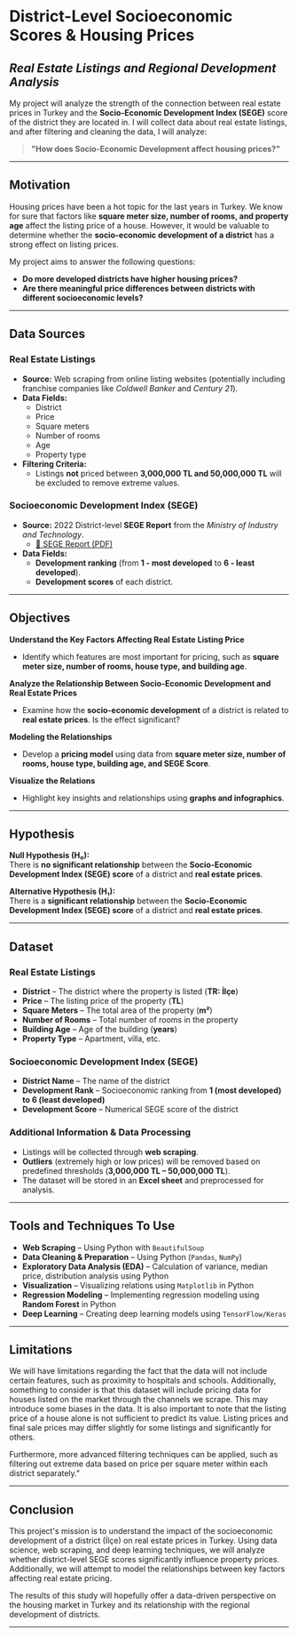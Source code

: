 # **District-Level Socioeconomic Scores & Housing Prices**  
## *Real Estate Listings and Regional Development Analysis*  

My project will analyze the strength of the connection between real estate prices in Turkey and the **Socio-Economic Development Index (SEGE)** score of the district they are located in. I will collect data about real estate listings, and after filtering and cleaning the data, I will analyze:  

> **"How does Socio-Economic Development affect housing prices?"**  

---

## **Motivation**  

Housing prices have been a hot topic for the last years in Turkey. We know for sure that factors like **square meter size, number of rooms, and property age** affect the listing price of a house. However, it would be valuable to determine whether the **socio-economic development of a district** has a strong effect on listing prices.  

My project aims to answer the following questions:  
- **Do more developed districts have higher housing prices?**  
- **Are there meaningful price differences between districts with different socioeconomic levels?**  

---

## **Data Sources**  

### **Real Estate Listings**  
- **Source:** Web scraping from online listing websites (potentially including franchise companies like *Coldwell Banker* and *Century 21*).  
- **Data Fields:**  
  - District  
  - Price  
  - Square meters  
  - Number of rooms  
  - Age  
  - Property type  
- **Filtering Criteria:**  
  - Listings **not** priced between **3,000,000 TL and 50,000,000 TL** will be excluded to remove extreme values.  

### **Socioeconomic Development Index (SEGE)**  
- **Source:** 2022 District-level **SEGE Report** from the *Ministry of Industry and Technology*.  
  - [🔗 SEGE Report (PDF)](https://www.sanayi.gov.tr/assets/pdf/birimler/2022-ilce-sege.pdf)  
- **Data Fields:**  
  - **Development ranking** (from **1 - most developed** to **6 - least developed**).  
  - **Development scores** of each district.  

---

## **Objectives**  

**Understand the Key Factors Affecting Real Estate Listing Price**  
- Identify which features are most important for pricing, such as **square meter size, number of rooms, house type, and building age**.  

**Analyze the Relationship Between Socio-Economic Development and Real Estate Prices**  
- Examine how the **socio-economic development** of a district is related to **real estate prices**. Is the effect significant?  

**Modeling the Relationships**  
- Develop a **pricing model** using data from **square meter size, number of rooms, house type, building age, and SEGE Score**.  

**Visualize the Relations**  
- Highlight key insights and relationships using **graphs and infographics**.  

---

## **Hypothesis**  

**Null Hypothesis (H₀):**  
There is **no significant relationship** between the **Socio-Economic Development Index (SEGE) score** of a district and **real estate prices**.  

**Alternative Hypothesis (H₁):**  
There is a **significant relationship** between the **Socio-Economic Development Index (SEGE) score** of a district and **real estate prices**.  

---

## **Dataset**  

### **Real Estate Listings**  
- **District** – The district where the property is listed (**TR: İlçe**)  
- **Price** – The listing price of the property (**TL**)  
- **Square Meters** – The total area of the property (**m²**)  
- **Number of Rooms** – Total number of rooms in the property  
- **Building Age** – Age of the building (**years**)  
- **Property Type** – Apartment, villa, etc.  

### **Socioeconomic Development Index (SEGE)**  
- **District Name** – The name of the district  
- **Development Rank** – Socioeconomic ranking from **1 (most developed) to 6 (least developed)**  
- **Development Score** – Numerical SEGE score of the district  

### **Additional Information & Data Processing**  
- Listings will be collected through **web scraping**.  
- **Outliers** (extremely high or low prices) will be removed based on predefined thresholds (**3,000,000 TL – 50,000,000 TL**).  
- The dataset will be stored in an **Excel sheet** and preprocessed for analysis.  

---

## **Tools and Techniques To Use**  

- **Web Scraping** – Using Python with `BeautifulSoup`  
- **Data Cleaning & Preparation** – Using Python (`Pandas`, `NumPy`)  
- **Exploratory Data Analysis (EDA)** – Calculation of variance, median price, distribution analysis using Python  
- **Visualization** – Visualizing relations using `Matplotlib` in Python  
- **Regression Modeling** – Implementing regression modeling using **Random Forest** in Python  
- **Deep Learning** – Creating deep learning models using `TensorFlow/Keras`  

---
## **Limitations**  
  We will have limitations regarding the fact that the data will not include certain features, such as proximity to hospitals and schools. Additionally, something to consider is that this dataset will include pricing data for houses listed on the market through the channels we scrape. This may introduce some biases in the data. It is also important to note that the listing price of a house alone is not sufficient to predict its value. Listing prices and final sale prices may differ slightly for some listings and significantly for others.

Furthermore, more advanced filtering techniques can be applied, such as filtering out extreme data based on price per square meter within each district separately."

---

## **Conclusion**  

This project's mission is to understand the impact of the socioeconomic development of a district (İlçe) on real estate prices in Turkey. Using data science, web scraping, and deep learning techniques, we will analyze whether district-level SEGE scores significantly influence property prices. Additionally, we will attempt to model the relationships between key factors affecting real estate pricing.  

The results of this study will hopefully offer a data-driven perspective on the housing market in Turkey and its relationship with the regional development of districts.  

---


